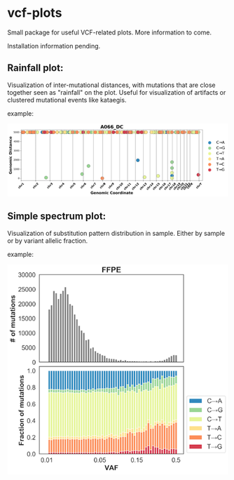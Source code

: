 # vcf-plots

Small package for useful VCF-related plots. More information to come.

Installation information pending.

## Rainfall plot:
Visualization of inter-mutational distances, with mutations that are close together seen as "rainfall" on the plot. Useful for visualization of artifacts or clustered mutational events like kataegis.

example:

![FFPE spectrum](https://github.com/danielanach/vcf-plots/blob/master/examples/rainfall.png)

## Simple spectrum plot:
Visualization of substitution pattern distribution in sample. Either by sample or by variant allelic fraction.

example:

![FFPE spectrum](https://github.com/danielanach/vcf-plots/blob/master/examples/ffpe_spectrum.png)
